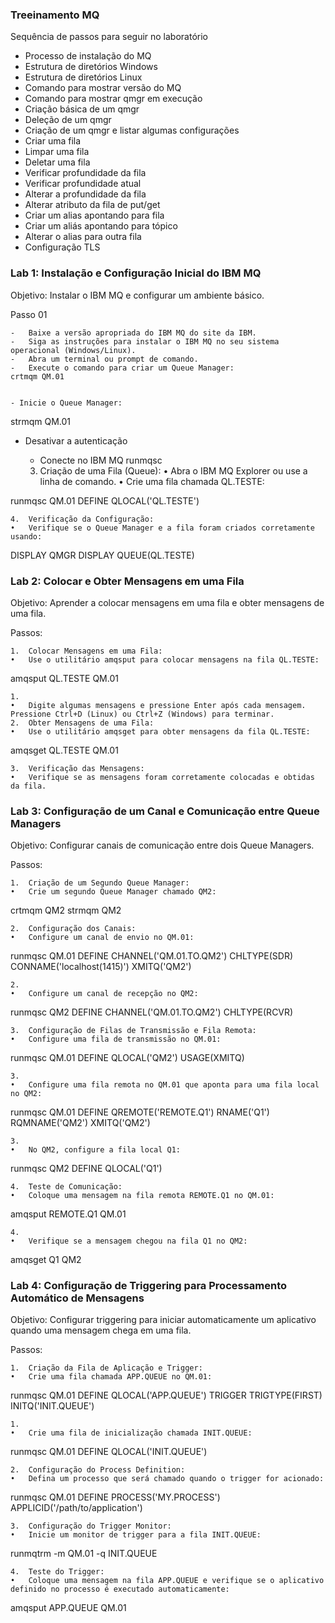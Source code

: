 ### Treeinamento MQ

Sequência de passos para seguir no laboratório

- Processo de instalação do MQ
- Estrutura de diretórios Windows
- Estrutura de diretórios Linux
- Comando para mostrar versão do MQ
- Comando para mostrar qmgr em execução 
- Criação básica de um qmgr
- Deleção de um qmgr
- Criação de um qmgr e listar algumas configurações
- Criar uma fila 
- Limpar uma fila
- Deletar uma fila
- Verificar profundidade da fila  
- Verificar  profundidade atual
- Alterar a profundidade da fila
- Alterar atributo da fila  de put/get
- Criar um alias apontando para fila
- Criar um aliás apontando para tópico 
- Alterar o alias para outra fila
- Configuração TLS

### Lab 1: Instalação e Configuração Inicial do IBM MQ

Objetivo: Instalar o IBM MQ e configurar um ambiente básico.

Passo 01

	-	Baixe a versão apropriada do IBM MQ do site da IBM.
	-	Siga as instruções para instalar o IBM MQ no seu sistema operacional (Windows/Linux).
	-	Abra um terminal ou prompt de comando.
	-	Execute o comando para criar um Queue Manager:
    crtmqm QM.01

		
	- Inicie o Queue Manager:
   strmqm QM.01

  - Desativar a autenticação
    - Conecte no IBM MQ
    runmqsc

  


	3.	Criação de uma Fila (Queue):
	•	Abra o IBM MQ Explorer ou use a linha de comando.
	•	Crie uma fila chamada QL.TESTE:

runmqsc QM.01
DEFINE QLOCAL('QL.TESTE')


	4.	Verificação da Configuração:
	•	Verifique se o Queue Manager e a fila foram criados corretamente usando:

DISPLAY QMGR
DISPLAY QUEUE(QL.TESTE)


### Lab 2: Colocar e Obter Mensagens em uma Fila

Objetivo: Aprender a colocar mensagens em uma fila e obter mensagens de uma fila.

Passos:

	1.	Colocar Mensagens em uma Fila:
	•	Use o utilitário amqsput para colocar mensagens na fila QL.TESTE:

amqsput QL.TESTE QM.01

	1.	
	•	Digite algumas mensagens e pressione Enter após cada mensagem. Pressione Ctrl+D (Linux) ou Ctrl+Z (Windows) para terminar.
	2.	Obter Mensagens de uma Fila:
	•	Use o utilitário amqsget para obter mensagens da fila QL.TESTE:

amqsget QL.TESTE QM.01


	3.	Verificação das Mensagens:
	•	Verifique se as mensagens foram corretamente colocadas e obtidas da fila.

### Lab 3: Configuração de um Canal e Comunicação entre Queue Managers

Objetivo: Configurar canais de comunicação entre dois Queue Managers.

Passos:

	1.	Criação de um Segundo Queue Manager:
	•	Crie um segundo Queue Manager chamado QM2:

crtmqm QM2
strmqm QM2


	2.	Configuração dos Canais:
	•	Configure um canal de envio no QM.01:

runmqsc QM.01
DEFINE CHANNEL('QM.01.TO.QM2') CHLTYPE(SDR) CONNAME('localhost(1415)') XMITQ('QM2')

	2.	
	•	Configure um canal de recepção no QM2:

runmqsc QM2
DEFINE CHANNEL('QM.01.TO.QM2') CHLTYPE(RCVR)


	3.	Configuração de Filas de Transmissão e Fila Remota:
	•	Configure uma fila de transmissão no QM.01:

runmqsc QM.01
DEFINE QLOCAL('QM2') USAGE(XMITQ)

	3.	
	•	Configure uma fila remota no QM.01 que aponta para uma fila local no QM2:

runmqsc QM.01
DEFINE QREMOTE('REMOTE.Q1') RNAME('Q1') RQMNAME('QM2') XMITQ('QM2')

	3.	
	•	No QM2, configure a fila local Q1:

runmqsc QM2
DEFINE QLOCAL('Q1')


	4.	Teste de Comunicação:
	•	Coloque uma mensagem na fila remota REMOTE.Q1 no QM.01:

amqsput REMOTE.Q1 QM.01

	4.	
	•	Verifique se a mensagem chegou na fila Q1 no QM2:

amqsget Q1 QM2



### Lab 4: Configuração de Triggering para Processamento Automático de Mensagens

Objetivo: Configurar triggering para iniciar automaticamente um aplicativo quando uma mensagem chega em uma fila.

Passos:

	1.	Criação da Fila de Aplicação e Trigger:
	•	Crie uma fila chamada APP.QUEUE no QM.01:

runmqsc QM.01
DEFINE QLOCAL('APP.QUEUE') TRIGGER TRIGTYPE(FIRST) INITQ('INIT.QUEUE')

	1.	
	•	Crie uma fila de inicialização chamada INIT.QUEUE:

runmqsc QM.01
DEFINE QLOCAL('INIT.QUEUE')


	2.	Configuração do Process Definition:
	•	Defina um processo que será chamado quando o trigger for acionado:

runmqsc QM.01
DEFINE PROCESS('MY.PROCESS') APPLICID('/path/to/application')


	3.	Configuração do Trigger Monitor:
	•	Inicie um monitor de trigger para a fila INIT.QUEUE:

runmqtrm -m QM.01 -q INIT.QUEUE


	4.	Teste do Trigger:
	•	Coloque uma mensagem na fila APP.QUEUE e verifique se o aplicativo definido no processo é executado automaticamente:

amqsput APP.QUEUE QM.01
